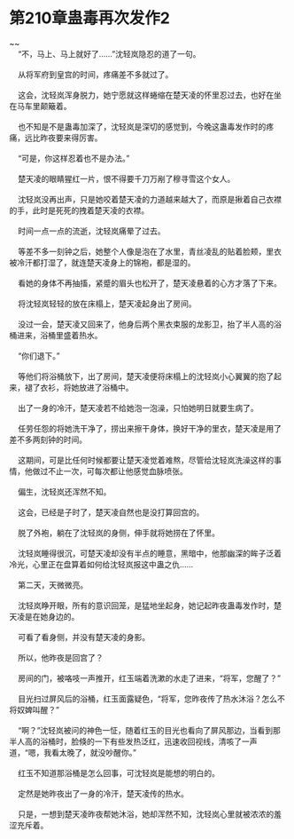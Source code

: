 # 第210章蛊毒再次发作2
~~<br>&nbsp;&nbsp;&nbsp;&nbsp;“不，马上、马上就好了……”沈轻岚隐忍的道了一句。<br><br>&nbsp;&nbsp;&nbsp;&nbsp;从将军府到皇宫的时间，疼痛差不多就过了。<br><br>&nbsp;&nbsp;&nbsp;&nbsp;这会，沈轻岚浑身脱力，她宁愿就这样蜷缩在楚天凌的怀里忍过去，也好在坐在马车里颠簸着。<br><br>&nbsp;&nbsp;&nbsp;&nbsp;也不知是不是蛊毒加深了，沈轻岚是深切的感觉到，今晚这蛊毒发作时的疼痛，远比昨夜要来得厉害。<br><br>&nbsp;&nbsp;&nbsp;&nbsp;“可是，你这样忍着也不是办法。”<br><br>&nbsp;&nbsp;&nbsp;&nbsp;楚天凌的眼睛猩红一片，恨不得要千刀万剐了穆寻雪这个女人。<br><br>&nbsp;&nbsp;&nbsp;&nbsp;沈轻岚没再出声，只是她咬着楚天凌的力道越来越大了，而原是揪着自己衣襟的手，此时是死死的拽着楚天凌的衣襟。<br><br>&nbsp;&nbsp;&nbsp;&nbsp;时间一点一点的流逝，沈轻岚痛晕了过去。<br><br>&nbsp;&nbsp;&nbsp;&nbsp;等差不多一刻钟之后，她整个人像是泡在了水里，青丝凌乱的贴着脸颊，里衣被冷汗都打湿了，就连楚天凌身上的锦袍，都是湿的。<br><br>&nbsp;&nbsp;&nbsp;&nbsp;看她的身体不再抽搐，紧蹙的眉头也松开了，楚天凌悬着的心方才落了下来。<br><br>&nbsp;&nbsp;&nbsp;&nbsp;将沈轻岚轻轻的放在床榻上，楚天凌起身出了房间。<br><br>&nbsp;&nbsp;&nbsp;&nbsp;没过一会，楚天凌又回来了，他身后两个黑衣束服的龙影卫，抬了半人高的浴桶进来，浴桶里盛着热水。<br><br>&nbsp;&nbsp;&nbsp;&nbsp;“你们退下。”<br><br>&nbsp;&nbsp;&nbsp;&nbsp;等他们将浴桶放下，出了房间，楚天凌便将床榻上的沈轻岚小心翼翼的抱了起来，褪了衣衫，将她放进了浴桶中。<br><br>&nbsp;&nbsp;&nbsp;&nbsp;出了一身的冷汗，楚天凌若不给她泡一泡澡，只怕她明日就要生病了。<br><br>&nbsp;&nbsp;&nbsp;&nbsp;任劳任怨的将她洗干净了，捞出来擦干身体，换好干净的里衣，楚天凌是用了差不多两刻钟的时间。<br><br>&nbsp;&nbsp;&nbsp;&nbsp;这期间，可是比任何时候都要让楚天凌觉着难熬，尽管给沈轻岚洗澡这样的事情，他做过不止一次，可每次都让他感觉血脉喷张。<br><br>&nbsp;&nbsp;&nbsp;&nbsp;偏生，沈轻岚还浑然不知。<br><br>&nbsp;&nbsp;&nbsp;&nbsp;这会，已经是子时了，楚天凌自然也是没打算回宫的。<br><br>&nbsp;&nbsp;&nbsp;&nbsp;脱了外袍，躺在了沈轻岚的身侧，伸手就将她捞在了怀里。<br><br>&nbsp;&nbsp;&nbsp;&nbsp;沈轻岚睡得很沉，可楚天凌却没有半点的睡意，黑暗中，他那幽深的眸子泛着冷光，心里正在盘算着如何给沈轻岚报这中蛊之仇……<br><br>&nbsp;&nbsp;&nbsp;&nbsp;第二天，天微微亮。<br><br>&nbsp;&nbsp;&nbsp;&nbsp;沈轻岚睁开眼，所有的意识回笼，是猛地坐起身，她记起昨夜蛊毒发作时，楚天凌是在她身边的。<br><br>&nbsp;&nbsp;&nbsp;&nbsp;可看了看身侧，并没有楚天凌的身影。<br><br>&nbsp;&nbsp;&nbsp;&nbsp;所以，他昨夜是回宫了？<br><br>&nbsp;&nbsp;&nbsp;&nbsp;房间的门，被咯吱一声推开，红玉端着洗漱的水走了进来，“将军，您醒了？”<br><br>&nbsp;&nbsp;&nbsp;&nbsp;目光扫过屏风后的浴桶，红玉面露疑色，“将军，您昨夜传了热水沐浴？怎么不将奴婢叫醒？”<br><br>&nbsp;&nbsp;&nbsp;&nbsp;“啊？”沈轻岚被问的神色一怔，随着红玉的目光也看向了屏风那边，当看到那半人高的浴桶时，脸倏的一下有些发热泛红，迅速收回视线，清咳了一声道，“嗯，我看太晚了，就没吵醒你。”<br><br>&nbsp;&nbsp;&nbsp;&nbsp;红玉不知道那浴桶是怎么回事，可沈轻岚是能想的明白的。<br><br>&nbsp;&nbsp;&nbsp;&nbsp;定然是她昨夜出了一身的冷汗，楚天凌传的热水。<br><br>&nbsp;&nbsp;&nbsp;&nbsp;只是，一想到楚天凌昨夜帮她沐浴，她却浑然不知，沈轻岚心里就被浓浓的羞涩充斥着。<br><br>
                    

<script>_fwqdsqadxfw()</script>
<div><script>_dfwf1dw();</script></div>
<div><script>_dfwf1agdw();</script></div>
                